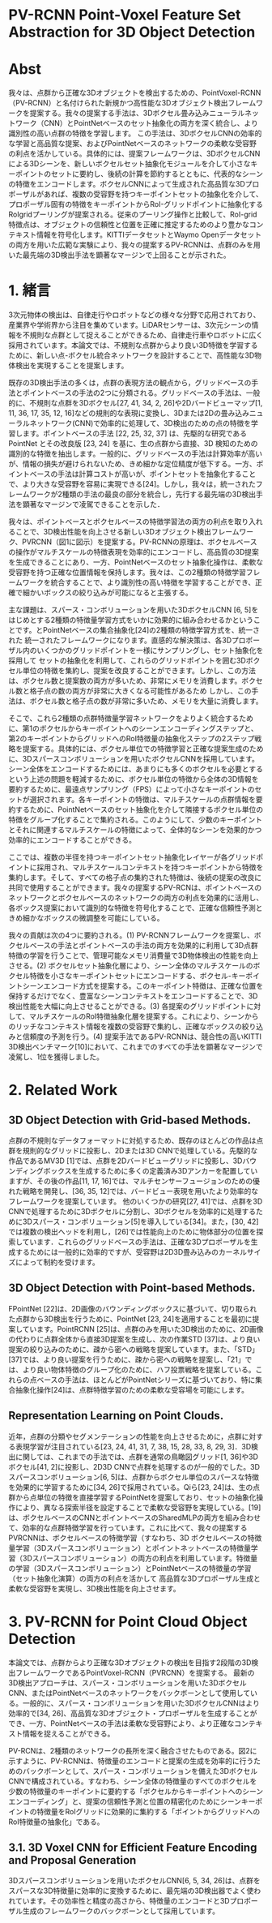 # PV-RCNN Point-Voxel Feature Set Abstraction for 3D Object Detection


# Abst

我々は、点群から正確な3Dオブジェクトを検出するための、PointVoxel-RCNN（PV-RCNN）と名付けられた新規かつ高性能な3Dオブジェクト検出フレームワークを提案する。我々の提案する手法は、3Dボクセル畳み込みニューラルネットワーク（CNN）とPointNetベースのセット抽象化の両方を深く統合し、より識別性の高い点群の特徴を学習します。 この手法は、3DボクセルCNNの効率的な学習と高品質な提案、およびPointNetベースのネットワークの柔軟な受容野の利点を活かしている。具体的には、提案フレームワークは、3DボクセルCNNによる3Dシーンを、新しいボクセルセット抽象化モジュールを介して小さなキーポイントのセットに要約し、後続の計算を節約するとともに、代表的なシーンの特徴をエンコードします。ボクセルCNNによって生成された高品質な3Dプロポーザルがあれば、複数の受容野を持つキーポイントセットの抽象化を介して、プロポーザル固有の特徴をキーポイントからRoI-グリッドポイントに抽象化するRoIgridプーリングが提案される。従来のプーリング操作と比較して、RoI-grid特徴点は、オブジェクトの信頼性と位置を正確に推定するためのより豊かなコンテキスト情報を符号化します。KITTIデータセットとWaymo Openデータセットの両方を用いた広範な実験により、我々の提案するPV-RCNNは、点群のみを用いた最先端の3D検出手法を顕著なマージンで上回ることが示された。

# 1. 緒言

3次元物体の検出は、自律走行やロボットなどの様々な分野で応用されており、産業界や学術界から注目を集めています。LiDARセンサーは、3次元シーンの情報を不規則な点群として捉えることができるため、自律走行車やロボットに広く採用されています。本論文では、不規則な点群からより良い3D特徴を学習するために、新しい点-ボクセル統合ネットワークを設計することで、高性能な3D物体検出を実現することを提案します。

既存の3D検出手法の多くは，点群の表現方法の観点から，グリッドベースの手法とポイントベースの手法の2つに分類される。グリッドベースの手法は、一般的に、不規則な点群を3Dボクセル[27, 41, 34, 2, 26]や2Dバードビューマップ[1, 11, 36, 17, 35, 12, 16]などの規則的な表現に変換し、3Dまたは2Dの畳み込みニューラルネットワーク(CNN)で効率的に処理して、3D検出のための点の特徴を学習します。ポイントベースの手法 [22, 25, 32, 37] は、先駆的な研究である PointNet とその改良版 [23, 24] を基に、生の点群から直接、3D 検知のための識別的な特徴を抽出します。一般的に、グリッドベースの手法は計算効率が高いが、情報の損失が避けられないため、きめ細かな定位精度が低下する。一方、ポイントベースの手法は計算コストが高いが、ポイントセットを抽象化することで、より大きな受容野を容易に実現できる[24]。しかし，我々は，統一されたフレームワークが2種類の手法の最良の部分を統合し，先行する最先端の3D検出手法を顕著なマージンで凌駕できることを示した．

我々は、ポイントベースとボクセルベースの特徴学習法の両方の利点を取り入れることで、3D検出性能を向上させる新しい3Dオブジェクト検出フレームワーク、PVRCNN（図1に図示）を提案する。PV-RCNNの原理は、ボクセルベースの操作がマルチスケールの特徴表現を効率的にエンコードし、高品質の3D提案を生成できることにあり、一方、PointNetベースのセット抽象化操作は、柔軟な受容野を持つ正確な位置情報を保持します。我々は、この2種類の特徴学習フレームワークを統合することで、より識別性の高い特徴を学習することができ、正確で細かいボックスの絞り込みが可能になると主張する。

主な課題は、スパース・コンボリューションを用いた3DボクセルCNN [6, 5]をはじめとする2種類の特徴量学習方式をいかに効果的に組み合わせるかということです。とPointNetベースの集合抽象化[24]の2種類の特徴学習方式を、統一された 統一されたフレームワークになります。直感的な解決策は、各3Dプロポーザル内のいくつかのグリッドポイントを一様にサンプリングし、セット抽象化を採用して セットの抽象化を利用して、これらのグリッドポイントを囲む3Dボクセル単位の特徴を集約し、提案を改良することができます。しかし、この方法は、ボクセル数と提案数の両方が多いため、非常にメモリを消費します。ボクセル数と格子点の数の両方が非常に大きくなる可能性があるため しかし、この手法は、ボクセル数と格子点の数が非常に多いため、メモリを大量に消費します。

そこで、これら2種類の点群特徴量学習ネットワークをよりよく統合するために、第1のボクセルからキーポイントへのシーンエンコーディングステップと、第2のキーポイントからグリッドへのRoI特徴量の抽象化ステップの2ステップ戦略を提案する。具体的には、ボクセル単位での特徴学習と正確な提案生成のために、3Dスパースコンボリューションを用いたボクセルCNNを採用しています。シーン全体をエンコードするためには、あまりにも多くのボクセルを必要とするという上述の問題を軽減するために、ボクセル単位の特徴から全体の3D情報を要約するために、最遠点サンプリング（FPS）によって小さなキーポイントのセットが選択されます。各キーポイントの特徴は、マルチスケールの点群情報を要約するために、PointNetベースのセット抽象化を介して隣接するボクセル単位の特徴をグループ化することで集約される。このようにして、少数のキーポイントとそれに関連するマルチスケールの特徴によって、全体的なシーンを効果的かつ効率的にエンコードすることができる。

ここでは、複数の半径を持つキーポイントセット抽象化レイヤーが各グリッドポイントに採用され、マルチスケールコンテキストを持つキーポイントから特徴を集約します。そして、すべての格子点の集約された特徴は、後続の提案の改良に共同で使用することができます。我々の提案するPV-RCNは、ポイントベースのネットワークとボクセルベースのネットワークの両方の利点を効果的に活用し、各ボックス提案において識別的な特徴を符号化することで、正確な信頼性予測ときめ細かなボックスの微調整を可能にしている。

我々の貢献は次の4つに要約される。(1) PV-RCNNフレームワークを提案し、ボクセルベースの手法とポイントベースの手法の両方を効果的に利用して3D点群特徴の学習を行うことで、管理可能なメモリ消費量で3D物体検出の性能を向上させる。(2) ボクセルセット抽象化層により、シーン全体のマルチスケールのボクセル特徴を小さなキーポイントセットにエンコードする、ボクセル-キーポイントシーンエンコード方式を提案する。このキーポイント特徴は、正確な位置を保持するだけでなく、豊富なシーンコンテキストをエンコードすることで、3D検出性能を大幅に向上させることができる。(3) 各提案のグリッドポイントに対して、マルチスケールのRoI特徴抽象化層を提案する。これにより、シーンからのリッチなコンテキスト情報を複数の受容野で集約し、正確なボックスの絞り込みと信頼度の予測を行う。(4) 提案手法であるPV-RCNNは、競合性の高いKITTI 3D検出ベンチマーク[10]において、これまでのすべての手法を顕著なマージンで凌駕し、1位を獲得しました。

# 2. Related Work

## 3D Object Detection with Grid-based Methods.

点群の不規則なデータフォーマットに対処するため、既存のほとんどの作品は点群を規則的なグリッドに投影し、2Dまたは3D CNNで処理している。先駆的な作品であるMV3D [1]では、点群を2Dバードビューグリッドに投影し、3Dバウンディングボックスを生成するために多くの定義済み3Dアンカーを配置していますが、その後の作品[11, 17, 16]では、マルチセンサーフュージョンのための優れた戦略を開発し、[36, 35, 12]では、バードビュー表現を用いたより効率的なフレームワークを提案しています。 他のいくつかの研究[27, 41]では、点群を3D CNNで処理するために3Dボクセルに分割し、3Dボクセルを効率的に処理するために3Dスパース・コンボリューション[5]を導入している[34]。また，[30, 42]では複数の検出ヘッドを利用し，[26]では性能向上のために物体部分の位置を探索しています．これらのグリッドベースの手法は、正確な3Dプロポーザルを生成するためには一般的に効率的ですが、受容野は2D3D畳み込みのカーネルサイズによって制約を受けます。

## 3D Object Detection with Point-based Methods.

FPointNet [22]は、2D画像のバウンディングボックスに基づいて、切り取られた点群から3D検出を行うために、PointNet [23, 24]を適用することを最初に提案しています。PointRCNN [25]は、点群のみを用いた3D検出のために、2D画像の代わりに点群全体から直接3D提案を生成し、次の作業STD [37]は、より良い提案の絞り込みのために、疎から密への戦略を提案しています。また、「STD」[37]では、より良い提案を行うために、疎から密への戦略を提案し、「21」では、より良い物体特徴のグループ化のために、ハフ投票戦略を提案している。これらの点ベースの手法は、ほとんどがPointNetシリーズに基づいており、特に集合抽象化操作[24]は、点群特徴学習のための柔軟な受容場を可能にします。

## Representation Learning on Point Clouds.

近年，点群の分類やセグメンテーションの性能を向上させるために，点群に対する表現学習が注目されている[23, 24, 41, 31, 7, 38, 15, 28, 33, 8, 29, 3]．3D検出に関しては、これまでの手法では、点群を通常の鳥瞰図グリッド[1, 36]や3Dボクセル[41, 2]に投影し、2D3D CNNで点群を処理するのが一般的でした。3Dスパースコンボリューション[6, 5]は、点群からボクセル単位のスパースな特徴を効果的に学習するために[34, 26]で採用されている。Qiら[23, 24]は、生の点群から点単位の特徴を直接学習するPointNetを提案しており、セットの抽象化操作により、異なる探索半径を設定することで柔軟な受容野を実現している。[19]は、ボクセルベースのCNNとポイントベースのSharedMLPの両方を組み合わせて、効率的な点群特徴学習を行っています。これに比べて、我々の提案するPVRCNNは、ボクセルベースの特徴学習（すなわち、3D ボクセルベースの特徴量学習（3Dスパースコンボリューション）とポイントネットベースの特徴量学習（3Dスパースコンボリューション）の両方の利点を利用しています。特徴量の学習（3Dスパースコンボリューション）とPointNetベースの特徴量の学習（セット抽象化演算）の両方の利点を活かして 高品質な3Dプロポーザル生成と柔軟な受容野を実現し、3D検出性能を向上させます。

# 3. PV-RCNN for Point Cloud Object Detection

本論文では、点群からより正確な3Dオブジェクトの検出を目指す2段階の3D検出フレームワークであるPointVoxel-RCNN（PVRCNN）を提案する。 最新の3D検出アプローチは、スパース・コンボリューションを用いた3DボクセルCNN、またはPointNetベースのネットワークをバックボーンとして使用している。一般的に、スパース・コンボリューションを用いた3DボクセルCNNはより効率的で[34, 26]、高品質な3Dオブジェクト・プロポーザルを生成することができ、一方、PointNetベースの手法は柔軟な受容野により、より正確なコンテキスト情報を捉えることができる。

PV-RCNは、2種類のネットワークの長所を深く融合させたものである。図2に示すように、PV-RCNNは、特徴量のエンコードと提案の生成を効率的に行うためのバックボーンとして、スパース・コンボリューションを備えた3DボクセルCNNで構成されている。すなわち、シーン全体の特徴量のすべてのボクセルを少数の特徴量のキーポイントに要約する「ボクセルからキーポイントへのシーンエンコーディング」と、提案の信頼性予測と位置の精密化のためにシーンキーポイントの特徴量をRoIグリッドに効果的に集約する「ポイントからグリッドへのRoI特徴量の抽象化」である。

## 3.1. 3D Voxel CNN for Efficient Feature Encoding and Proposal Generation

3Dスパースコンボリューションを用いたボクセルCNN[6, 5, 34, 26]は、点群をスパースな3D特徴量に効率的に変換するために、最先端の3D検出器でよく使われています。その効率性と精度の高さから、特徴量のエンコードと3Dプロポーザル生成のフレームワークのバックボーンとして採用しています。